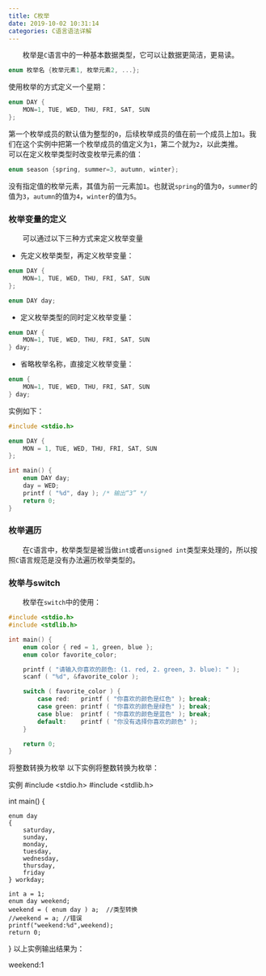 ```yaml
---
title: C枚举
date: 2019-10-02 10:31:14
categories: C语言语法详解
---
```

&emsp;&emsp;枚举是`C`语言中的一种基本数据类型，它可以让数据更简洁，更易读。

``` cpp
enum 枚举名 {枚举元素1, 枚举元素2, ...};
```

使用枚举的方式定义一个星期：

``` cpp
enum DAY {
    MON=1, TUE, WED, THU, FRI, SAT, SUN
};
```

第一个枚举成员的默认值为整型的`0`，后续枚举成员的值在前一个成员上加`1`。我们在这个实例中把第一个枚举成员的值定义为`1`，第二个就为`2`，以此类推。
&emsp;&emsp;可以在定义枚举类型时改变枚举元素的值：

``` cpp
enum season {spring, summer=3, autumn, winter};
```

没有指定值的枚举元素，其值为前一元素加`1`。也就说`spring`的值为`0`，`summer`的值为`3`，`autumn`的值为`4`，`winter`的值为`5`。

### 枚举变量的定义

&emsp;&emsp;可以通过以下三种方式来定义枚举变量

- 先定义枚举类型，再定义枚举变量：

``` cpp
enum DAY {
    MON=1, TUE, WED, THU, FRI, SAT, SUN
};

enum DAY day;
```

- 定义枚举类型的同时定义枚举变量：

``` cpp
enum DAY {
    MON=1, TUE, WED, THU, FRI, SAT, SUN
} day;
```

- 省略枚举名称，直接定义枚举变量：

``` cpp
enum {
    MON=1, TUE, WED, THU, FRI, SAT, SUN
} day;
```

实例如下：

``` cpp
#include <stdio.h>

enum DAY {
    MON = 1, TUE, WED, THU, FRI, SAT, SUN
};

int main() {
    enum DAY day;
    day = WED;
    printf ( "%d", day ); /* 输出“3” */
    return 0;
}
```

### 枚举遍历

&emsp;&emsp;在`C`语言中，枚举类型是被当做`int`或者`unsigned int`类型来处理的，所以按照`C`语言规范是没有办法遍历枚举类型的。

### 枚举与switch

&emsp;&emsp;枚举在`switch`中的使用：

``` cpp
#include <stdio.h>
#include <stdlib.h>

int main() {
    enum color { red = 1, green, blue };
    enum color favorite_color;

    printf ( "请输入你喜欢的颜色: (1. red, 2. green, 3. blue): " );
    scanf ( "%d", &favorite_color );

    switch ( favorite_color ) {
        case red:   printf ( "你喜欢的颜色是红色" ); break;
        case green: printf ( "你喜欢的颜色是绿色" ); break;
        case blue:  printf ( "你喜欢的颜色是蓝色" ); break;
        default:    printf ( "你没有选择你喜欢的颜色" );
    }

    return 0;
}
```

将整数转换为枚举
以下实例将整数转换为枚举：

实例
#include <stdio.h>
#include <stdlib.h>

int main()
{

    enum day
    {
        saturday,
        sunday,
        monday,
        tuesday,
        wednesday,
        thursday,
        friday
    } workday;

    int a = 1;
    enum day weekend;
    weekend = ( enum day ) a;  //类型转换
    //weekend = a; //错误
    printf("weekend:%d",weekend);
    return 0;
}
以上实例输出结果为：

weekend:1
